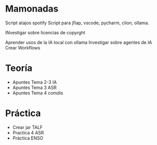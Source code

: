 # Mamonadas
Script atajos spotify
Script para jflap, vscode, pycharm, clion, ollama.

INvestigar sobre licencias de copyrght

Aprender usos de la IA local con ollama
Investigar sobre agentes de IA
Crear Workflows


# Teoría
- Apuntes Tema 2-3 IA
- Apuntes Tema 3 ASR
- Apuntes Tema 4 comdis


# Práctica
- Crear jar TALF
- Practica 4 ASR
- Práctica ENSO

